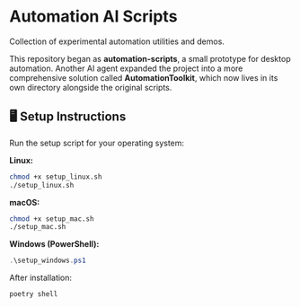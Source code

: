 # Automation AI Scripts

Collection of experimental automation utilities and demos.

This repository began as **automation-scripts**, a small prototype for
desktop automation. Another AI agent expanded the project into a more
comprehensive solution called **AutomationToolkit**, which now lives in its
own directory alongside the original scripts.

## 🖥 Setup Instructions

Run the setup script for your operating system:

**Linux:**
```bash
chmod +x setup_linux.sh
./setup_linux.sh
```

**macOS:**
```bash
chmod +x setup_mac.sh
./setup_mac.sh
```

**Windows (PowerShell):**
```powershell
.\setup_windows.ps1
```

After installation:
```bash
poetry shell
```
